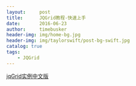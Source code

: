 ```yaml
---
layout:     post
title:      JQGrid教程-快速上手
date:       2016-06-23
author:     timebusker
header-img: img/home-bg.jpg
header-img: img/taylorswift/post-bg-swift.jpg
catalog: true
tags:
    - JQGrid
---
```


> 

[jqGrid实例中文版](http://blog.mn886.net/jqGrid/)